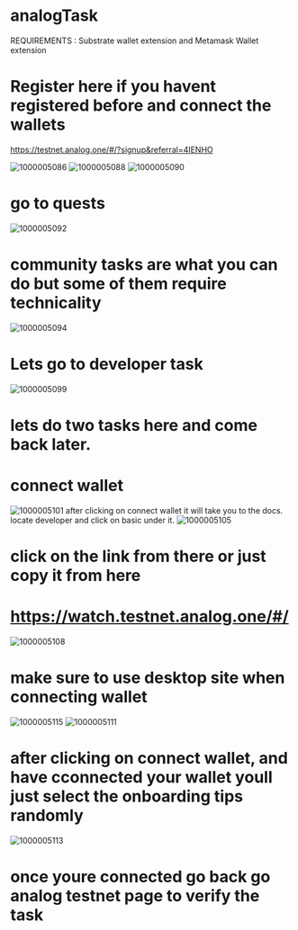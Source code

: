 # analogTask
REQUIREMENTS : Substrate wallet extension and Metamask Wallet extension 
# Register here if you havent registered before and connect the wallets 
https://testnet.analog.one/#/?signup&referral=4IENHO

![1000005086](https://github.com/user-attachments/assets/5f1fb977-c891-4ad5-88f8-99b7e3e002d6)
![1000005088](https://github.com/user-attachments/assets/fff57d67-13f6-434a-9367-6f65ac7a2bad)
![1000005090](https://github.com/user-attachments/assets/bf363772-8dda-469b-b456-9eb63f504e23)


# go to quests
![1000005092](https://github.com/user-attachments/assets/ef32cae1-8043-48ec-8a8f-7e2563f82d50)

# community tasks are what you can do but some of them require technicality 
![1000005094](https://github.com/user-attachments/assets/06f7d0c3-e37b-4609-9f99-7c3040926ced)

# Lets go to developer task
![1000005099](https://github.com/user-attachments/assets/8a450485-0e84-4310-90e7-c6c5ababc164)

# lets do two tasks here and come back later.
# connect wallet
![1000005101](https://github.com/user-attachments/assets/5c7a6cbe-c6c9-4e9c-a24c-765d5709ff8e)
after clicking on connect wallet it will take you to the docs. locate developer and  click on basic under it.
![1000005105](https://github.com/user-attachments/assets/8652b982-13df-4d4d-a600-9184fe2d535e)
# click on the link from there or just copy it from here
# https://watch.testnet.analog.one/#/
![1000005108](https://github.com/user-attachments/assets/edae597f-61ec-4f35-8073-79e3108d6fc4)
# make sure to use desktop site when connecting wallet
![1000005115](https://github.com/user-attachments/assets/7a950476-2fa5-4098-9a78-184fccb68b42)
![1000005111](https://github.com/user-attachments/assets/fdfc3807-0d13-462b-b274-f5571cc85cf3)
# after clicking on connect wallet, and have cconnected your wallet youll just select the onboarding tips randomly 
![1000005113](https://github.com/user-attachments/assets/52ba531b-ff94-4f98-b29f-c0693242812c)
# once youre connected go back go analog testnet page to verify the task

